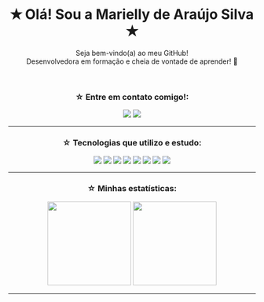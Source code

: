 <h1 align="center">✭ Olá! Sou a Marielly de Araújo Silva ✭</h1>

<p align="center">
  Seja bem-vindo(a) ao meu GitHub!  
  <br>
  Desenvolvedora em formação e cheia de vontade de aprender! 🌸
</p>

<br>

<h3 align="center">☆ Entre em contato comigo!:</h3>
<p align="center">
  <a href = "mailto:marielly.araujosilv@gmail.com"><img src="https://img.shields.io/badge/-Gmail-A31D1D?style=for-the-badge&logo=gmail&logoColor=white" target="_blank"></a>
  <a href="https://www.linkedin.com/in/marielly-de-ara%C3%BAjo-silva-2909a9299/" target="_blank"><img src="https://img.shields.io/badge/-LinkedIn-D84040?style=for-the-badge&logo=linkedin&logoColor=white" target="_blank"></a>
</p>

---

<h3 align="center">☆ Tecnologias que utilizo e estudo:</h3>

<p align="center">
  <img src="https://img.shields.io/badge/C%23-B03052?style=for-the-badge&logo=c-sharp&logoColor=white" />
  <img src="https://img.shields.io/badge/Java-D76C82?style=for-the-badge&logo=java&logoColor=white" />
  <img src="https://img.shields.io/badge/Python-F16767?style=for-the-badge&logo=python&logoColor=white" />
  <img src="https://img.shields.io/badge/JavaScript-D84040?style=for-the-badge&logo=javascript&logoColor=white" />
  <img src="https://img.shields.io/badge/CSS3-A31D1D?style=for-the-badge&logo=css3&logoColor=white" />
  <img src="https://img.shields.io/badge/Salesforce-BE5985?style=for-the-badge&logo=salesforce&logoColor=white" />
  <img src="https://img.shields.io/badge/VS%20Code-D76C82?style=for-the-badge&logo=visual-studio-code&logoColor=white" />
  <img src="https://img.shields.io/badge/Git-F16767?style=for-the-badge&logo=git&logoColor=white" />
</p>

---

<h3 align="center">☆ Minhas estatísticas:</h3>

<p align="center">
  <img height="170em" src="https://github-readme-stats.vercel.app/api?username=mariellyaraujo&show_icons=true&theme=tokyonight&title_color=D76C82&icon_color=D76C82&text_color=ffffff&bg_color=0d1117" />
  <img height="170em" src="https://github-readme-stats.vercel.app/api/top-langs/?username=mariellyaraujo&layout=compact&theme=tokyonight&title_color=D76C82&text_color=ffffff&bg_color=0d1117"/>
</p>

---
